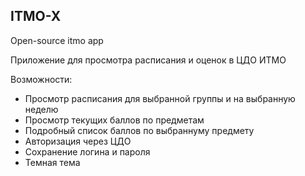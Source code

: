 ## ITMO-X
Open-source itmo app

Приложение для просмотра расписания и оценок в ЦДО ИТМО

Возможности:
- Просмотр расписания для выбранной группы и на выбранную неделю
- Просмотр текущих баллов по предметам
- Подробный список баллов по выбраннуму предмету
- Авторизация через ЦДО
- Сохранение логина и пароля
- Темная тема


